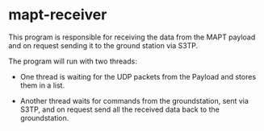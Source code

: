 # mapt-receiver
This program is responsible for receiving the data from the MAPT payload and on request sending it to the ground station via S3TP.

The program will run with two threads:

 * One thread is waiting for the UDP packets from the Payload and stores them in a list.

 * Another thread waits for commands from the groundstation, sent via S3TP, and on request send all the received data back to the groundstation.
